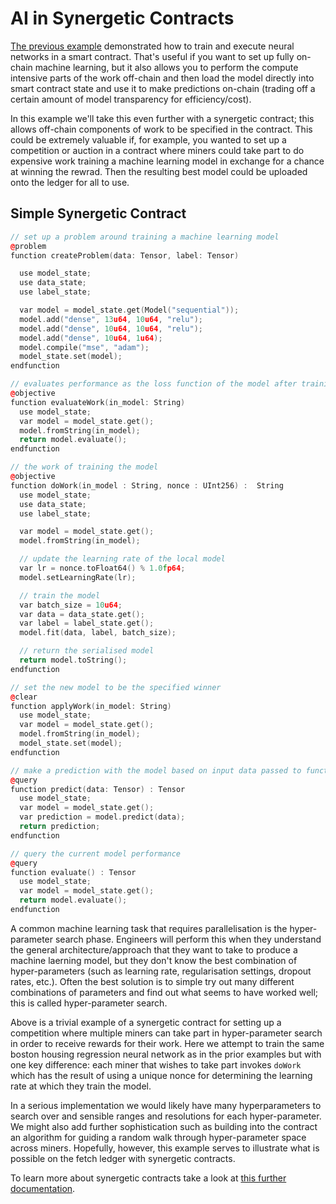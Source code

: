# AI in Synergetic Contracts

<a href="/machine-learning/smart-contract-example" target=_blank>The previous example</a> demonstrated how to train and execute neural networks in a smart contract. That's useful if you want to set up fully on-chain machine learning, but it also allows you to perform the compute intensive parts of the work off-chain and then load the model directly into smart contract state and use it to make predictions on-chain (trading off a certain amount of model transparency for efficiency/cost).

In this example we'll take this even further with a synergetic contract; this allows off-chain components of work to be specified in the contract. This could be extremely valuable if, for example, you wanted to set up a competition or auction in a contract where miners could take part to do expensive work training a machine learning model in exchange for a chance at winning the rewrad. Then the resulting best model could be uploaded onto the ledger for all to use.

## Simple Synergetic Contract

``` c++
// set up a problem around training a machine learning model
@problem
function createProblem(data: Tensor, label: Tensor)

  use model_state;
  use data_state;
  use label_state;

  var model = model_state.get(Model("sequential"));
  model.add("dense", 13u64, 10u64, "relu");
  model.add("dense", 10u64, 10u64, "relu");
  model.add("dense", 10u64, 1u64);
  model.compile("mse", "adam");
  model_state.set(model);
endfunction

// evaluates performance as the loss function of the model after training
@objective
function evaluateWork(in_model: String)
  use model_state;
  var model = model_state.get();
  model.fromString(in_model);
  return model.evaluate();
endfunction

// the work of training the model
@objective
function doWork(in_model : String, nonce : UInt256) :  String
  use model_state;
  use data_state;
  use label_state;

  var model = model_state.get();
  model.fromString(in_model);

  // update the learning rate of the local model
  var lr = nonce.toFloat64() % 1.0fp64;
  model.setLearningRate(lr);

  // train the model
  var batch_size = 10u64;
  var data = data_state.get();
  var label = label_state.get();
  model.fit(data, label, batch_size);

  // return the serialised model
  return model.toString();
endfunction

// set the new model to be the specified winner
@clear
function applyWork(in_model: String)
  use model_state;
  var model = model_state.get();
  model.fromString(in_model);
  model_state.set(model);
endfunction

// make a prediction with the model based on input data passed to function
@query
function predict(data: Tensor) : Tensor
  use model_state;
  var model = model_state.get();
  var prediction = model.predict(data);
  return prediction;
endfunction

// query the current model performance
@query
function evaluate() : Tensor
  use model_state;
  var model = model_state.get();
  return model.evaluate();
endfunction

```

A common machine learning task that requires parallelisation is the hyper-parameter search phase. Engineers will perform this when they understand the general architecture/approach that they want to take to produce a machine laerning model, but they don't know the best combination of hyper-parameters (such as learning rate, regularisation settings, dropout rates, etc.). Often the best solution is to simple try out many different combinations of parameters and find out what seems to have worked well; this is called hyper-parameter search.

Above is a trivial example of a synergetic contract for setting up a competition where multiple miners can take part in hyper-parameter search in order to receive rewards for their work. Here we attempt to train the same boston housing regression neural network as in the prior examples but with one key difference: each miner that wishes to take part invokes `doWork` which has the result of using a unique nonce for determining the learning rate at which they train the model.

In a serious implementation we would likely have many hyperparameters to search over and sensible ranges and resolutions for each hyper-parameter. We might also add further sophistication such as building into the contract an algorithm for guiding a random walk through hyper-parameter space across miners. Hopefully, however, this example serves to illustrate what is possible on the fetch ledger with synergetic contracts.

To learn more about synergetic contracts take a look at <a href="/smart-contracts/synergetic" target=_blank>this further documentation</a>.
